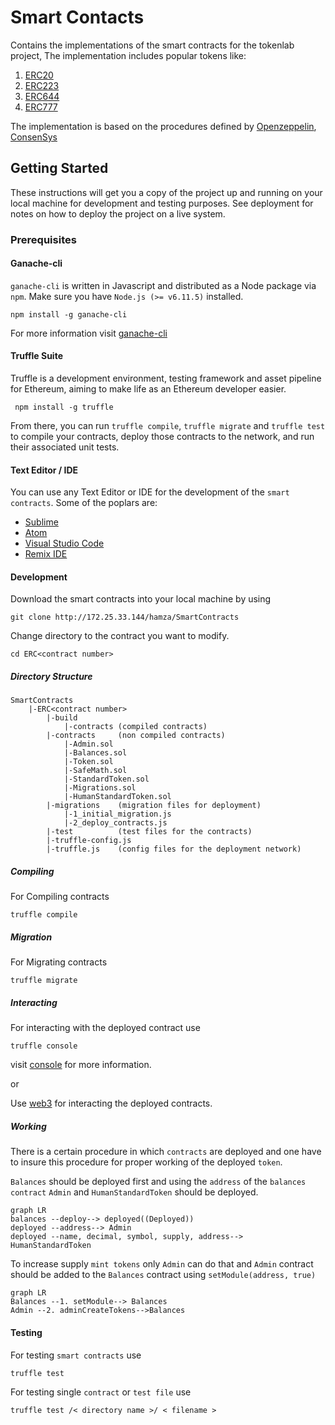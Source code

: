 # Smart Contacts
Contains the implementations of the smart contracts for the tokenlab project, The implementation includes popular tokens like:  

1. [ERC20](https://github.com/ethereum/EIPs/blob/master/EIPS/eip-20.md)
2. [ERC223](https://github.com/ethereum/EIPs/issues/223)
3. [ERC644](https://github.com/ethereum/EIPs/issues/644)
4. [ERC777](https://github.com/ethereum/eips/issues/777)

The implementation is based on the procedures defined by [Openzeppelin](https://github.com/OpenZeppelin), [ConsenSys](https://github.com/ConsenSys)

## Getting Started
These instructions will get you a copy of the project up and running on your local machine for development and testing purposes. See deployment for notes on how to deploy the project on a live system.  

### Prerequisites
#### Ganache-cli
`ganache-cli` is written in Javascript and distributed as a Node package via `npm`. Make sure you have `Node.js (>= v6.11.5)` installed.
```
npm install -g ganache-cli
```
For more information visit [ganache-cli](https://github.com/trufflesuite/ganache-cli)

#### Truffle Suite
Truffle is a development environment, testing framework and asset pipeline for Ethereum, aiming to make life as an Ethereum developer easier.
```
 npm install -g truffle
 ```

 From there, you can run `truffle compile`, `truffle migrate` and `truffle test` to compile your contracts, deploy those contracts to the network, and run their associated unit tests.

#### Text Editor / IDE
You can use any Text Editor or IDE for the development of the `smart contracts`. Some of the poplars are:
* [Sublime](https://www.sublimetext.com/)
* [Atom](https://atom.io/)
* [Visual Studio Code](https://code.visualstudio.com/)
* [Remix IDE](http://remix.ethereum.org)

#### Development
Download the smart contracts into your local machine by using  
 
``
git clone http://172.25.33.144/hamza/SmartContracts
``

Change directory to the contract you want to modify.

``cd ERC<contract number>
``

##### Directory Structure
```
SmartContracts
	|-ERC<contract number>
		|-build
			|-contracts (compiled contracts)
		|-contracts		(non compiled contracts)
			|-Admin.sol
			|-Balances.sol
			|-Token.sol
			|-SafeMath.sol
			|-StandardToken.sol
			|-Migrations.sol
			|-HumanStandardToken.sol
		|-migrations	(migration files for deployment)
			|-1_initial_migration.js
			|-2_deploy_contracts.js
		|-test			(test files for the contracts)
		|-truffle-config.js
		|-truffle.js	(config files for the deployment network)
```

##### Compiling
For Compiling contracts 

``
truffle compile
``

##### Migration 
For Migrating contracts

``
truffle migrate
``

##### Interacting 
For interacting with the deployed contract use 

``
truffle console
``

visit [console](https://truffleframework.com/docs/getting_started/console) for more information.

or 

Use [web3](https://github.com/ethereum/web3.js/)  for interacting the deployed contracts.

##### Working
There is a certain procedure in which `contracts` are deployed and one have to insure this procedure for proper working of the deployed `token`. 



`Balances` should be deployed first and using the `address` of the `balances contract` `Admin` and `HumanStandardToken` should be deployed.

```mermaid
graph LR
balances --deploy--> deployed((Deployed))
deployed --address--> Admin
deployed --name, decimal, symbol, supply, address--> HumanStandardToken
```
To increase supply `mint tokens` only `Admin` can do that and `Admin` contract should be added to the `Balances` contract using `setModule(address, true)` 

```mermaid 
graph LR
Balances --1. setModule--> Balances
Admin --2. adminCreateTokens-->Balances

```

#### Testing 
For testing `smart contracts` use 

``
truffle test
``

For testing single `contract` or `test file` use

``
truffle test /< directory name >/ < filename > 
``

